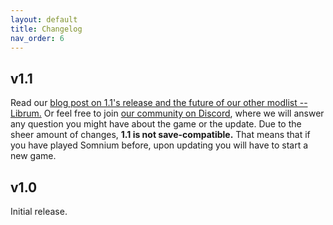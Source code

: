 ```yaml
---
layout: default
title: Changelog
nav_order: 6
---
```


## v1.1
Read our [blog post on 1.1\'s release and the future of our other
modlist \-- Librum.](https://www.scenicroute.games/blog)
Or feel free to join [our community on
Discord](https://discord.com/invite/nAQWr4VmG6), where we will answer
any question you might have about the game or the update.
Due to the sheer amount of changes, **1.1 is not save-compatible.**
That means that if you have played Somnium before, upon updating you
will have to start a new game.

## v1.0
Initial release.
